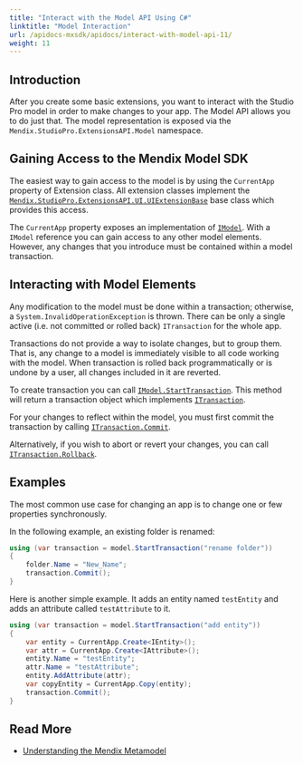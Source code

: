 ```yaml
---
title: "Interact with the Model API Using C#"
linktitle: "Model Interaction"
url: /apidocs-mxsdk/apidocs/interact-with-model-api-11/
weight: 11
---
```


## Introduction

After you create some basic extensions, you want to interact with the Studio Pro model in order to make changes to your app. The Model API allows you to do just that. The model representation is exposed via the `Mendix.StudioPro.ExtensionsAPI.Model` namespace.

## Gaining Access to the Mendix Model SDK

The easiest way to gain access to the model is by using the `CurrentApp` property of Extension class. All extension classes implement the [`Mendix.StudioPro.ExtensionsAPI.UI.UIExtensionBase`](https://github.com/mendix/ExtensionAPI-Samples/blob/main/API%20Reference/Mendix.StudioPro.ExtensionsAPI.UI/UIExtensionBase.md) base class which provides this access.

The `CurrentApp` property exposes an implementation of [`IModel`](https://github.com/mendix/ExtensionAPI-Samples/blob/main/API%20Reference/Mendix.StudioPro.ExtensionsAPI.Model/IModel.md). With a `IModel` reference you can gain access to any other model elements. However, any changes that you introduce must be contained within a model transaction.

## Interacting with Model Elements

Any modification to the model must be done within a transaction; otherwise, a `System.InvalidOperationException` is thrown. There can be only a single active (i.e. not committed or rolled back) `ITransaction` for the whole app.

Transactions do not provide a way to isolate changes, but to group them. That is, any change to a model is immediately visible to all code working with the model. When transaction is rolled back programmatically or is undone by a user, all changes included in it are reverted.

To create transaction you can call [`IModel.StartTransaction`](https://github.com/mendix/ExtensionAPI-Samples/blob/main/API%20Reference/Mendix.StudioPro.ExtensionsAPI.Model/IModel/StartTransaction.md). This method will return a transaction object which implements [`ITransaction`](https://github.com/mendix/ExtensionAPI-Samples/blob/main/API%20Reference/Mendix.StudioPro.ExtensionsAPI.Model/ITransaction.md).

For your changes to reflect within the model, you must first commit the transaction by calling [`ITransaction.Commit`](https://github.com/mendix/ExtensionAPI-Samples/blob/main/API%20Reference/Mendix.StudioPro.ExtensionsAPI.Model/ITransaction/Commit.md).

Alternatively, if you wish to abort or revert your changes, you can call [`ITransaction.Rollback`](https://github.com/mendix/ExtensionAPI-Samples/blob/main/API%20Reference/Mendix.StudioPro.ExtensionsAPI.Model/ITransaction/Rollback.md).

## Examples

The most common use case for changing an app is to change one or few properties synchronously.

In the following example, an existing folder is renamed:

```csharp
using (var transaction = model.StartTransaction("rename folder"))
{
    folder.Name = "New_Name";
    transaction.Commit();
}
```

Here is another simple example. It adds an entity named `testEntity` and adds an attribute called `testAttribute` to it.

```csharp
using (var transaction = model.StartTransaction("add entity"))
{
    var entity = CurrentApp.Create<IEntity>();
    var attr = CurrentApp.Create<IAttribute>();
    entity.Name = "testEntity";
    attr.Name = "testAttribute";
    entity.AddAttribute(attr);
    var copyEntity = CurrentApp.Copy(entity);
    transaction.Commit();
}
```

## Read More

* [Understanding the Mendix Metamodel](/apidocs-mxsdk/mxsdk/mendix-metamodel/)
